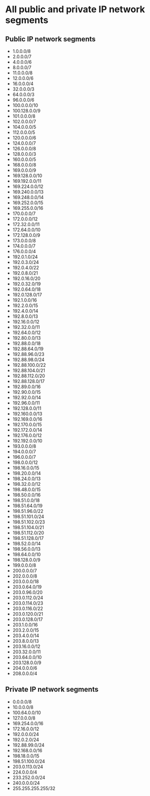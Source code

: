 # All public and private IP network segments

## Public IP network segments

- 1.0.0.0/8
- 2.0.0.0/7
- 4.0.0.0/6
- 8.0.0.0/7
- 11.0.0.0/8
- 12.0.0.0/6
- 16.0.0.0/4
- 32.0.0.0/3
- 64.0.0.0/3
- 96.0.0.0/6
- 100.0.0.0/10
- 100.128.0.0/9
- 101.0.0.0/8
- 102.0.0.0/7
- 104.0.0.0/5
- 112.0.0.0/5
- 120.0.0.0/6
- 124.0.0.0/7
- 126.0.0.0/8
- 128.0.0.0/3
- 160.0.0.0/5
- 168.0.0.0/8
- 169.0.0.0/9
- 169.128.0.0/10
- 169.192.0.0/11
- 169.224.0.0/12
- 169.240.0.0/13
- 169.248.0.0/14
- 169.252.0.0/15
- 169.255.0.0/16
- 170.0.0.0/7
- 172.0.0.0/12
- 172.32.0.0/11
- 172.64.0.0/10
- 172.128.0.0/9
- 173.0.0.0/8
- 174.0.0.0/7
- 176.0.0.0/4
- 192.0.1.0/24
- 192.0.3.0/24
- 192.0.4.0/22
- 192.0.8.0/21
- 192.0.16.0/20
- 192.0.32.0/19
- 192.0.64.0/18
- 192.0.128.0/17
- 192.1.0.0/16
- 192.2.0.0/15
- 192.4.0.0/14
- 192.8.0.0/13
- 192.16.0.0/12
- 192.32.0.0/11
- 192.64.0.0/12
- 192.80.0.0/13
- 192.88.0.0/18
- 192.88.64.0/19
- 192.88.96.0/23
- 192.88.98.0/24
- 192.88.100.0/22
- 192.88.104.0/21
- 192.88.112.0/20
- 192.88.128.0/17
- 192.89.0.0/16
- 192.90.0.0/15
- 192.92.0.0/14
- 192.96.0.0/11
- 192.128.0.0/11
- 192.160.0.0/13
- 192.169.0.0/16
- 192.170.0.0/15
- 192.172.0.0/14
- 192.176.0.0/12
- 192.192.0.0/10
- 193.0.0.0/8
- 194.0.0.0/7
- 196.0.0.0/7
- 198.0.0.0/12
- 198.16.0.0/15
- 198.20.0.0/14
- 198.24.0.0/13
- 198.32.0.0/12
- 198.48.0.0/15
- 198.50.0.0/16
- 198.51.0.0/18
- 198.51.64.0/19
- 198.51.96.0/22
- 198.51.101.0/24
- 198.51.102.0/23
- 198.51.104.0/21
- 198.51.112.0/20
- 198.51.128.0/17
- 198.52.0.0/14
- 198.56.0.0/13
- 198.64.0.0/10
- 198.128.0.0/9
- 199.0.0.0/8
- 200.0.0.0/7
- 202.0.0.0/8
- 203.0.0.0/18
- 203.0.64.0/19
- 203.0.96.0/20
- 203.0.112.0/24
- 203.0.114.0/23
- 203.0.116.0/22
- 203.0.120.0/21
- 203.0.128.0/17
- 203.1.0.0/16
- 203.2.0.0/15
- 203.4.0.0/14
- 203.8.0.0/13
- 203.16.0.0/12
- 203.32.0.0/11
- 203.64.0.0/10
- 203.128.0.0/9
- 204.0.0.0/6
- 208.0.0.0/4

## Private IP network segments

- 0.0.0.0/8
- 10.0.0.0/8
- 100.64.0.0/10
- 127.0.0.0/8
- 169.254.0.0/16
- 172.16.0.0/12
- 192.0.0.0/24
- 192.0.2.0/24
- 192.88.99.0/24
- 192.168.0.0/16
- 198.18.0.0/15
- 198.51.100.0/24
- 203.0.113.0/24
- 224.0.0.0/4
- 233.252.0.0/24
- 240.0.0.0/24
- 255.255.255.255/32
